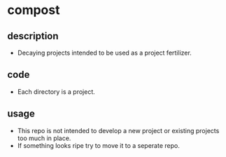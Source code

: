 # compost

## description
- Decaying projects intended to be used as a project fertilizer.

## code
- Each directory is a project.

## usage
- This repo is not intended to develop a new project or existing projects too much in place.
- If something looks ripe try to move it to a seperate repo.
